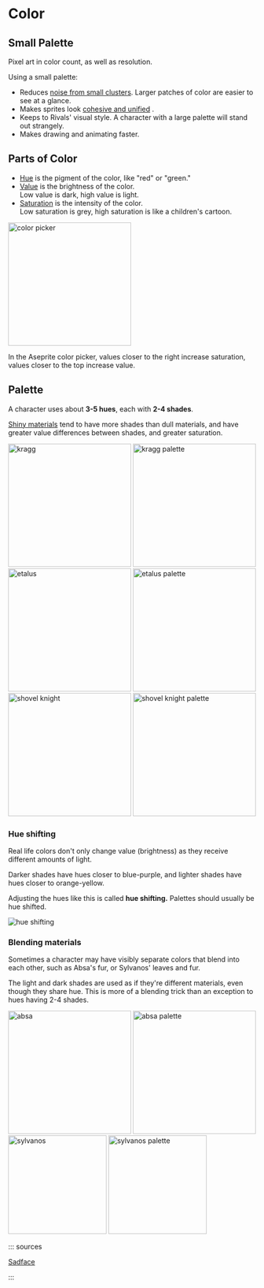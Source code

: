 # Color

## Small Palette

Pixel art in color count, as well as resolution.

Using a small palette:

- Reduces [noise from small clusters](simplification.md#clusters). Larger patches of color are easier to see at a
  glance.
- Makes sprites
  look [cohesive and unified](https://pixeljoint.com/forum/forum_posts.asp?TID=11299&PID=139392#PD:~:text=method.-,Color%20count,You%20may%20find%20that%20pixel%20artists)
  .
- Keeps to Rivals' visual style. A character with a large palette will stand out strangely.
- Makes drawing and animating faster.

## Parts of Color

- [Hue](https://saint11.org/pixel_art_articles/article6/#hue:~:text=one.-,Hue,Hue%20is%20a%20property%20that%20describes,-%E2%80%A6%20well%2C%20the%20color%20of%20the%20color.%20It%E2%80%99s%20also%20called%20the%20identity%20of%20the%20color%2C%20if%20it%E2%80%99s%20red%2C%20green%2C%20blue%2C%20but%20not%20how%20bright%20or%20intense%20it%20is.%20It%E2%80%99s%20important%20to%20note%20that%20some%20hues%2C%20like%20blue%20and%20purple%2C%20can%20appear%20darker%20than%20yellow%2C%20even%20when%20the%20luminosity%20value%20is%20the%20same.%20Remember%20that%20you%20might%20need%20to%20compensate%20this%20depending%20on%20the%20effect%20you%20are%20going%20for.)
  is the pigment of the color, like "red" or "green."
- [Value](https://saint11.org/pixel_art_articles/article6/#value:~:text=details.-,Value,Simply%20put%2C%20value%20is%20the%20amount%20of%20light%20a%20color%20has,-.%20A%20light%20orange%20has%20a%20high%20value%2C%20a%20dark%20orange%20has%20a%20low%20value.%20Usually%20this%20is%20directly%20related%20to%20light%3B%20where%20there%E2%80%99s%20light%20there%E2%80%99s%20a%20high%20value%20color%20and%20the%20opposite%20in%20the%20shadow.)
  is the brightness of the color.  
  Low value is dark, high value is light.
- [Saturation](https://saint11.org/pixel_art_articles/article6/#saturation:~:text=topic.-,Saturation,Saturation%20is%20the%20intensity%20of%20color%20or%20pigment%20in%20a%20color.%20A,-bright%20red%20has%20high%20saturation%2C%20opposing%20a%20grey%20color%2C%20which%20has%20very%20low%20saturation.%20Usually%20too%20much%20saturation%20can%20make%20your%20eyes%20hurt%20a%20little%2C%20so%20if%20you%E2%80%99re%20not%20sure%2C%20avoid%20using%20100%25%20saturation%20in%20colors.)
  is the intensity of the color.  
  Low saturation is grey, high saturation is like a children's cartoon.

<img src="https://i.gyazo.com/5298db534074ed2cad230b30c18cdec4.png" height=250 alt="color picker">

In the Aseprite color picker, values closer to the right increase saturation, values closer to the top increase value.

## Palette

A character uses about **3-5 hues**, each with **2-4 shades**.

[Shiny materials](shading.md#shiny-materials) tend to have more shades than dull materials, and have greater value
differences between shades, and greater saturation.

<img src="https://i.gyazo.com/e82e6061e7805f8259fd496d98ca8f7d.png" height=250 alt="kragg">
<img src="https://i.gyazo.com/b69df39c105f88e998eeaa867b01d36a.png" height=250 alt="kragg palette">

<img src="https://i.gyazo.com/28746a7e366f5413087d0696bc666b9b.png" height=250 alt="etalus">
<img src="https://i.gyazo.com/e6073f719740b858cb3f932489a35aa4.png" height=250 alt="etalus palette">

<img src="https://art.pixilart.com/bb2cb6be5872fe6.png" height=250 alt="shovel knight">
<img src="https://i.gyazo.com/ae4fd32505a3bcf7f0ebcd94541de4a8.png" height=250 alt="shovel knight palette">

### Hue shifting

Real life colors don't only change value (brightness) as they receive different amounts of light.

Darker shades have hues closer to blue-purple, and lighter shades have hues closer to orange-yellow.

Adjusting the hues like this is called **hue shifting.** Palettes should usually be hue shifted.

<img src="https://c10.patreonusercontent.com/3/eyJ3Ijo2MjB9/patreon-media/p/post/19237132/544b2269908b4fa28e65a10c938fcc9b/1.gif?token-time=1619208612&token-hash=Yq8BgXu2y2Q3bmn69G0Gq1BRDZiUrl0lKEx7AVlfTxM%3D" alt="hue shifting">

### Blending materials

Sometimes a character may have visibly separate colors that blend into each other, such as Absa's fur, or Sylvanos'
leaves and fur.

The light and dark shades are used as if they're different materials, even though they share hue. This is more of a
blending trick than an exception to hues having 2-4 shades.

<img src="https://i.gyazo.com/919a2ddfc72d40c331137b98e403567b.png" height=250 alt="absa">
<img src="https://i.gyazo.com/94129cfb868c45fe200bf417e60c930b.png" height=250 alt="absa palette">

<img src="https://i.gyazo.com/2f2d1a38040bd2c45f42a736b4c3ea64.png" height=200 alt="sylvanos">
<img src="https://i.gyazo.com/9d00d628c7e22d1421709568183025c0.png" height=200 alt="sylvanos palette">

::: sources

[Sadface](https://www.patreon.com/sadface_RL)

:::